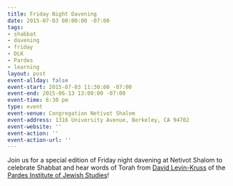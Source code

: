 ```yaml
---
title: Friday Night Davening
date: 2015-07-03 00:00:00 -07:00
tags:
- shabbat
- davening
- friday
- DLK
- Pardes
- learning
layout: post
event-allday: false
event-start: 2015-07-03 11:30:00 -07:00
event-end: 2015-06-13 13:00:00 -07:00
event-time: 6:30 pm
type: event
event-venue: Congregation Netivot Shalom
event-address: 1316 University Avenue, Berkeley, CA 94702
event-website: ''
event-action: ''
event-action-url: ''
---
```


Join us for a special edition of Friday night davening at Netivot Shalom to celebrate Shabbat and hear words of Torah from <a href="http://www.pardes.org.il/faculty/david-levin-kruss/">David Levin-Kruss</a> of the <a href="http://www.pardes.org.il">Pardes Institute of Jewish Studies</a>!